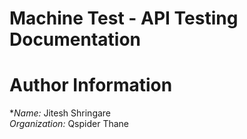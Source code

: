 # Machine Test - API Testing Documentation

# Author Information
**Name:* Jitesh Shringare  
*Organization:* Qspider Thane




        
